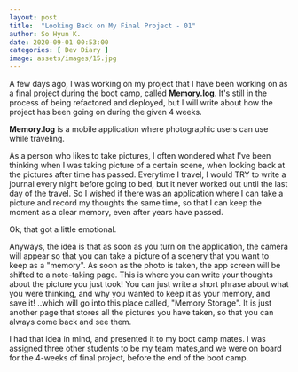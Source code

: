 ```yaml
---
layout: post
title:  "Looking Back on My Final Project - 01"
author: So Hyun K.
date: 2020-09-01 00:53:00
categories: [ Dev Diary ]
image: assets/images/15.jpg
---
```


A few days ago, I was working on my project that I have been working on as a final project during the boot camp, called **Memory.log**.
It's still in the process of being refactored and deployed, but I will write about how the project has been going on during the given 4 weeks.

**Memory.log** is a mobile application where photographic users can use while traveling.

As a person who likes to take pictures, I often wondered what I've been thinking when I was taking picture of a certain scene, when looking back at the pictures after time has passed.
Everytime I travel, I would TRY to write a journal every night before going to bed, but it never worked out until the last day of the travel.
So I wished if there was an application where I can take a picture and record my thoughts the same time, so that I can keep the moment as a clear memory, even after years have passed.

Ok, that got a little emotional.

Anyways, the idea is that as soon as you turn on the application, the camera will appear so that you can take a picture of a scenery that you want to keep as a "memory".
As soon as the photo is taken, the app screen will be shifted to a note-taking page. This is where you can write your thoughts about the picture you just took!
You can just write a short phrase about what you were thinking, and why you wanted to keep it as your memory, and save it!
..which will go into this place called, "Memory Storage". It is just another page that stores all the pictures you have taken, so that you can always come back and see them.


I had that idea in mind, and presented it to my boot camp mates. I was assigned three other students to be my team mates,and we were on board for the 4-weeks of final project, before the end of the boot camp.